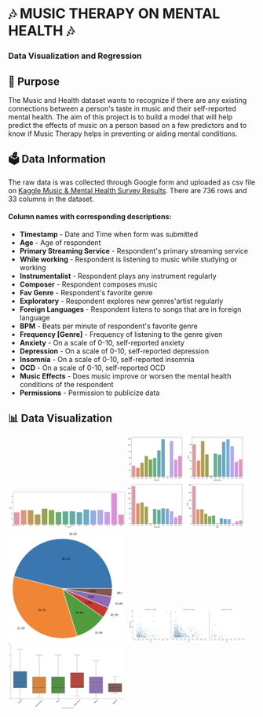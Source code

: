 # 🎶 MUSIC THERAPY ON MENTAL HEALTH 🎶 
### Data Visualization and Regression 

## 🔑 Purpose

The Music and Health dataset wants to recognize if there are any existing connections between a person's taste in music and their self-reported mental health. The aim of this project is to build a model that will help predict the effects of music on a person based on a few predictors and to know if Music Therapy helps in preventing or aiding mental conditions.

## 🗳️ Data Information

The raw data is was collected through Google form and uploaded as csv file on [Kaggle Music & Mental Health Survey Results](https://www.kaggle.com/code/hazigin/music-mental-health-survey-results-eda/data). There are 736 rows and 33 columns in the dataset.
#### Column names with corresponding descriptions:
- **Timestamp** - Date and Time when form was submitted
- **Age** - Age of respondent
- **Primary Streaming Service** - Respondent's primary streaming service
- **While working** - Respondent is listening to music while studying or working
- **Instrumentalist** - Respondent plays any instrument regularly
- **Composer** - Respondent composes music
- **Fav Genre** - Respondent's favorite genre
- **Exploratory** - Respondent explores new genres'artist regularly
- **Foreign Languages** - Respondent listens to songs that are in foreign language
- **BPM** - Beats per minute of respondent's favorite genre
- **Frequency [Genre]** - Frequency of listening to the genre given
- **Anxiety** - On a scale of 0-10, self-reported anxiety
- **Depression** - On a scale of 0-10, self-reported depression
- **Insomnia** - On a scale of 0-10, self-reported insomnia
- **OCD** - On a scale of 0-10, self-reported OCD
- **Music Effects** - Does music improve or worsen the mental health conditions of the respondent
- **Permissions** - Permission to publicize data

## 📊 Data Visualization
<img src="./assets/first.png" style="max-width: 240px"/>
<img src="./assets/second.png" style="max-width: 240px"/>
<img src="./assets/third.png" style="max-width: 240px"/>
<img src="./assets/Fourth.png" style="max-width: 240px"/>
<img src="./assets/fifth.png" style="max-width: 240px"/>



